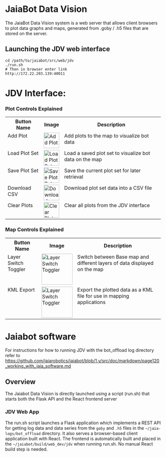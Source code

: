 # JaiaBot Data Vision

The JaiaBot Data Vision system is a web server that allows client browsers to plot data graphs and maps, generated from .goby / .h5 files that are stored on the server.

## Launching the JDV web interface

```
cd /path/to/jaiabot/src/web/jdv
./run.sh
# Then in browser enter link
http://172.22.203.139:40011
```

# JDV Interface: 
### Plot Controls Explained

<table>
  <tr>
    <th>Button Name</th>
    <th>Image</th>
    <th>Description</th>
  </tr>
  <tr>
    <td valign="top">Add Plot</td>
    <td valign="top"><img src="https://raw.githubusercontent.com/jaiarobotics/jaiabot/task/update-environment-setup-documentation/src/web/jdv/client/src/images/Add%20Plot.png" alt="Add Plot" style="width: 50px; height: auto;"></td>
    <td valign="top">Add plots to the map to visualize bot data</td>
  </tr>
  <tr>
    <td valign="top">Load Plot Set</td>
    <td valign="top"><img src="https://raw.githubusercontent.com/jaiarobotics/jaiabot/task/update-environment-setup-documentation/src/web/jdv/client/src/images/Load%20Plot%20Set.png" alt="Load Plot Set" style="width: 50px; height: auto;"></td>
    <td valign="top">Load a saved plot set to visualize bot data on the map</td>
  </tr>
  <tr>
    <td valign="top">Save Plot Set</td>
    <td valign="top"><img src= "https://raw.githubusercontent.com/jaiarobotics/jaiabot/task/update-environment-setup-documentation/src/web/jdv/client/src/images/Save%20Plot%20Set.png"
     alt="Save Plot Set" style="width: 50px; height: auto;"></td>
    <td valign="top">Save the current plot set for later retrieval</td>
  </tr>
  <tr>
    <td valign="top">Download CSV</td>
    <td valign="top"><img src= "https://raw.githubusercontent.com/jaiarobotics/jaiabot/task/update-environment-setup-documentation/src/web/jdv/client/src/images/Download%20CSV.png"
     alt="Download CSV" style="width: 50px; height: auto;"></td>
    <td valign="top">Download plot set data into a CSV file</td>
  </tr>
  <tr>
    <td valign="top">Clear Plots</td>
    <td valign="top"><img src= "https://raw.githubusercontent.com/jaiarobotics/jaiabot/task/update-environment-setup-documentation/src/web/jdv/client/src/images/Clear%20Plots.png"
     alt="Clear Plots" style="width: 50px; height: auto;"></td>
    <td valign="top">Clear all plots from the JDV interface</td>
  </tr>
</table>

### Map Controls Explained
<table>
  <tr>
    <th>Button Name</th>
    <th>Image</th>
    <th>Description</th>
  </tr>
  <tr>
    <td valign="top">Layer Switch Toggler</td>
    <td valign="top"><img src="https://raw.githubusercontent.com/jaiarobotics/jaiabot/task/update-environment-setup-documentation/src/web/jdv/client/src/images/Layer%20Switch%20Toggler.png" alt="Layer Switch Toggler" alt="Layer Switch Toggler" style="width: 100px; height: auto;"></td>
    <td valign="top">Switch between Base map and different layers of data displayed on the map</td>
  </tr>
  <tr>
    <td valign="top">KML Export</td>
    <td valign="top"><img src="https://raw.githubusercontent.com/jaiarobotics/jaiabot/task/update-environment-setup-documentation/src/web/jdv/client/src/images/KML%20Export%20Button.png" alt="Layer Switch Toggler" alt="KML Export" style="width: 100px; height: auto;"></td>
    <td valign="top">Export the plotted data as a KML file for use in mapping applications</td>
  </tr>
  </table>

# Jaiabot software

For instructions for how to running JDV with the bot_offload log directory refer to https://github.com/jaiarobotics/jaiabot/blob/1.y/src/doc/markdown/page120_working_with_jaia_software.md

## Overview

The Jaiabot Data Vision is directly launched using a script (run.sh) that starts both the Flask API and the React frontend server

### JDV Web App

The run.sh script launches a Flask application which implements a REST API for getting log data and data series from the `goby` and `.h5` files in the `~/jaia-logs/bot_offload` directory. It also serves a browser-based client application built with React. The frontend is automatically built and placed in the `~/jaiabot/build/web_dev/jdv` when running run.sh. No manual React build step is needed.
